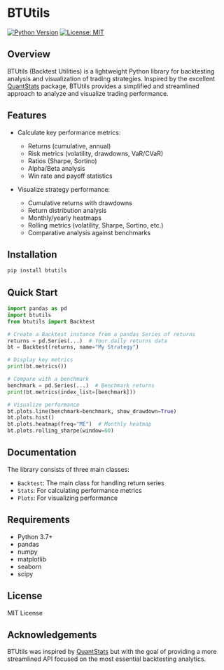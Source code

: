 # BTUtils

[![Python Version](https://img.shields.io/badge/python-3.7%2B-blue)](https://www.python.org/)
[![License: MIT](https://img.shields.io/badge/License-MIT-yellow.svg)](https://opensource.org/licenses/MIT)

## Overview

BTUtils (Backtest Utilities) is a lightweight Python library for backtesting analysis and visualization of trading strategies. Inspired by the excellent [QuantStats](https://github.com/ranaroussi/quantstats) package, BTUtils provides a simplified and streamlined approach to analyze and visualize trading performance.

## Features

- Calculate key performance metrics:
  - Returns (cumulative, annual)
  - Risk metrics (volatility, drawdowns, VaR/CVaR)
  - Ratios (Sharpe, Sortino)
  - Alpha/Beta analysis
  - Win rate and payoff statistics

- Visualize strategy performance:
  - Cumulative returns with drawdowns
  - Return distribution analysis
  - Monthly/yearly heatmaps
  - Rolling metrics (volatility, Sharpe, Sortino, etc.)
  - Comparative analysis against benchmarks

## Installation

```bash
pip install btutils
```

## Quick Start

```python
import pandas as pd
import btutils
from btutils import Backtest

# Create a Backtest instance from a pandas Series of returns
returns = pd.Series(...)  # Your daily returns data
bt = Backtest(returns, name="My Strategy")

# Display key metrics
print(bt.metrics())

# Compare with a benchmark
benchmark = pd.Series(...)  # Benchmark returns
print(bt.metrics(index_list=[benchmark]))

# Visualize performance
bt.plots.line(benchmark=benchmark, show_drawdown=True)
bt.plots.hist()
bt.plots.heatmap(freq="ME")  # Monthly heatmap
bt.plots.rolling_sharpe(window=60)
```

## Documentation

The library consists of three main classes:
- `Backtest`: The main class for handling return series
- `Stats`: For calculating performance metrics
- `Plots`: For visualizing performance

## Requirements

- Python 3.7+
- pandas
- numpy
- matplotlib
- seaborn
- scipy

## License

MIT License

## Acknowledgements

BTUtils was inspired by [QuantStats](https://github.com/ranaroussi/quantstats) but with the goal of providing a more streamlined API focused on the most essential backtesting analytics.
